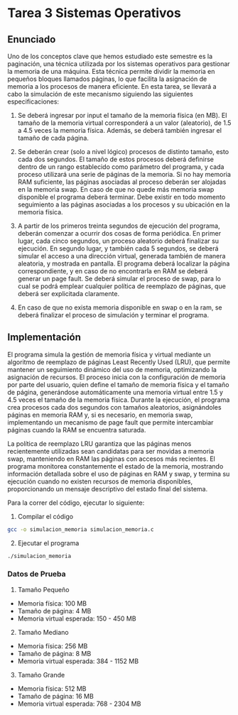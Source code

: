 # Tarea 3 Sistemas Operativos #

## Enunciado ##

Uno de los conceptos clave que hemos estudiado este semestre es la paginación, una técnica utilizada por los sistemas operativos para gestionar la memoria de una máquina. Esta técnica permite dividir la memoria en pequeños bloques llamados páginas, lo que facilita la asignación de memoria a los procesos de manera eficiente. En esta tarea, se llevará a cabo la simulación de este mecanismo siguiendo las siguientes especificaciones:

1. Se deberá ingresar por input el tamaño de la memoria física (en MB). El tamaño de la memoria virtual corresponderá a un valor (aleatorio), de 1.5 a 4.5 veces la memoria física. Además, se deberá también ingresar el tamaño de cada página.

2. Se deberán crear (solo a nivel lógico) procesos de distinto tamaño, esto cada dos segundos. El tamaño de estos procesos deberá definirse dentro de un rango establecido como parámetro del programa, y cada proceso utilizará una serie de páginas de la memoria. Si no hay memoria RAM suficiente, las páginas asociadas al proceso deberán ser alojadas en la memoria swap. En caso de que no quede más memoria swap disponible el programa deberá terminar. Debe existir en todo momento seguimiento a las páginas asociadas a los procesos y su ubicación en la memoria física.

3. A partir de los primeros treinta segundos de ejecución del programa, deberán comenzar a ocurrir dos cosas de forma periódica. En primer lugar, cada cinco segundos, un proceso aleatorio deberá finalizar su ejecución. En segundo lugar, y también cada 5 segundos, se deberá simular el acceso a una dirección virtual, generada también de manera aleatoria, y mostrada en pantalla. El programa deberá localizar la página correspondiente, y en caso de no encontrarla en RAM se deberá generar un page fault. Se deberá simular el proceso de swap, para lo cual se podrá emplear cualquier política de reemplazo de páginas, que deberá ser explicitada claramente.

4. En caso de que no exista memoria disponible en swap o en la ram, se deberá finalizar el proceso de simulación y terminar el programa.


## Implementación ##

El programa simula la gestión de memoria física y virtual mediante un algoritmo de reemplazo de páginas Least Recently Used (LRU), que permite mantener un seguimiento dinámico del uso de memoria, optimizando la asignación de recursos. El proceso inicia con la configuración de memoria por parte del usuario, quien define el tamaño de memoria física y el tamaño de página, generándose automáticamente una memoria virtual entre 1.5 y 4.5 veces el tamaño de la memoria física. Durante la ejecución, el programa crea procesos cada dos segundos con tamaños aleatorios, asignándoles páginas en memoria RAM y, si es necesario, en memoria swap, implementando un mecanismo de page fault que permite intercambiar páginas cuando la RAM se encuentra saturada.

La política de reemplazo LRU garantiza que las páginas menos recientemente utilizadas sean candidatas para ser movidas a memoria swap, manteniendo en RAM las páginas con accesos más recientes. El programa monitorea constantemente el estado de la memoria, mostrando información detallada sobre el uso de páginas en RAM y swap, y termina su ejecución cuando no existen recursos de memoria disponibles, proporcionando un mensaje descriptivo del estado final del sistema.

Para la correr del código, ejecutar lo siguiente:

1. Compilar el código

```bash
gcc -o simulacion_memoria simulacion_memoria.c
```

2. Ejecutar el programa

```bash
./simulacion_memoria
```

### Datos de Prueba ###
1. Tamaño Pequeño
  - Memoria física: 100 MB
  - Tamaño de página: 4 MB
  - Memoria virtual esperada: 150 - 450 MB
2. Tamaño Mediano
  - Memoria física: 256 MB
  - Tamaño de página: 8 MB
  - Memoria virtual esperada: 384 - 1152 MB
3. Tamaño Grande
  - Memoria física: 512 MB
  - Tamaño de página: 16 MB
  - Memoria virtual esperada: 768 - 2304 MB
